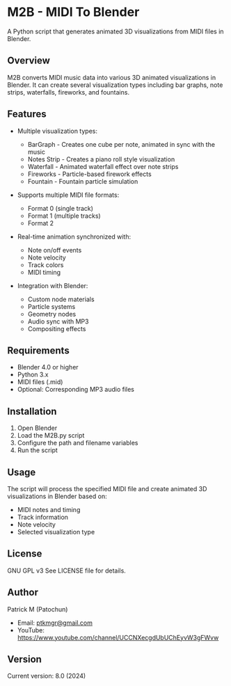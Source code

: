 # M2B - MIDI To Blender

A Python script that generates animated 3D visualizations from MIDI files in Blender.

## Overview

M2B converts MIDI music data into various 3D animated visualizations in Blender. It can create several visualization types including bar graphs, note strips, waterfalls, fireworks, and fountains.

## Features

- Multiple visualization types:
  - BarGraph - Creates one cube per note, animated in sync with the music
  - Notes Strip - Creates a piano roll style visualization
  - Waterfall - Animated waterfall effect over note strips
  - Fireworks - Particle-based firework effects
  - Fountain - Fountain particle simulation
  
- Supports multiple MIDI file formats:
  - Format 0 (single track)
  - Format 1 (multiple tracks) 
  - Format 2

- Real-time animation synchronized with:
  - Note on/off events
  - Note velocity 
  - Track colors
  - MIDI timing

- Integration with Blender:
  - Custom node materials
  - Particle systems
  - Geometry nodes
  - Audio sync with MP3
  - Compositing effects

## Requirements

- Blender 4.0 or higher
- Python 3.x
- MIDI files (.mid)
- Optional: Corresponding MP3 audio files

## Installation

1. Open Blender
2. Load the M2B.py script
3. Configure the path and filename variables
4. Run the script

## Usage

The script will process the specified MIDI file and create animated 3D visualizations in Blender based on:

- MIDI notes and timing
- Track information  
- Note velocity
- Selected visualization type

## License

GNU GPL v3
See LICENSE file for details.

## Author

Patrick M (Patochun)
- Email: ptkmgr@gmail.com
- YouTube: https://www.youtube.com/channel/UCCNXecgdUbUChEyvW3gFWvw

## Version

Current version: 8.0 (2024)
